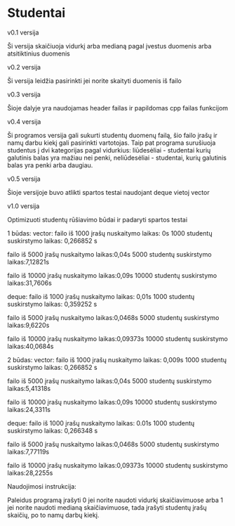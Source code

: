 # Studentai

v0.1 versija

Ši versija skaičiuoja vidurkį arba medianą pagal įvestus duomenis arba atsitiktinius duomenis

v0.2 versija

Ši versija leidžia pasirinkti jei norite skaityti duomenis iš failo

v0.3 versija

Šioje dalyje yra naudojamas header failas ir papildomas cpp failas funkcijom

v0.4 versija

Ši programos versija gali sukurti studentų duomenų failą, šio failo įrašų ir namų darbu kiekį gali pasirinkti vartotojas. Taip pat programa surušiuoja studentus į dvi kategorijas pagal vidurkius: liūdesėliai - studentai kurių galutinis balas yra mažiau nei penki, neliūdesėliai - studentai, kurių galutinis balas yra penki arba daugiau.

v0.5 versija

Šioje versijoje buvo atlikti spartos testai naudojant deque vietoj vector

v1.0 versija

Optimizuoti studentų rūšiavimo būdai ir padaryti spartos testai

1 būdas:
vector:
failo iš 1000 įrašų nuskaitymo laikas: 0s
1000 studentų suskirstymo laikas: 0,266852 s

failo iš 5000 įrašų nuskaitymo laikas:0,04s
5000 studentų suskirstymo laikas:7,12821s

failo iš 10000 įrašų nuskaitymo laikas:0,09s
10000 studentų suskirstymo laikas:31,7606s

deque:
failo iš 1000 įrašų nuskaitymo laikas: 0,01s
1000 studentų suskirstymo laikas: 0,359252 s

failo iš 5000 įrašų nuskaitymo laikas:0,0468s
5000 studentų suskirstymo laikas:9,6220s

failo iš 10000 įrašų nuskaitymo laikas:0,09373s
10000 studentų suskirstymo laikas:40,0684s

2 būdas:
vector:
failo iš 1000 įrašų nuskaitymo laikas: 0,009s
1000 studentų suskirstymo laikas: 0,266852 s

failo iš 5000 įrašų nuskaitymo laikas:0,04s
5000 studentų suskirstymo laikas:5,41318s

failo iš 10000 įrašų nuskaitymo laikas:0,09s
10000 studentų suskirstymo laikas:24,3311s

deque:
failo iš 1000 įrašų nuskaitymo laikas: 0.01s
1000 studentų suskirstymo laikas: 0,266348 s

failo iš 5000 įrašų nuskaitymo laikas:0,0468s
5000 studentų suskirstymo laikas:7,77119s

failo iš 10000 įrašų nuskaitymo laikas:0,09373s
10000 studentų suskirstymo laikas:28,2255s

Naudojimosi instrukcija:

Paleidus programą įrašyti 0 jei norite naudoti vidurkį skaičiavimuose arba 1 jei norite naudoti medianą skaičiavimuose, tada įrašyti studentų įrašų skaičių, po to namų darbų kiekį.

